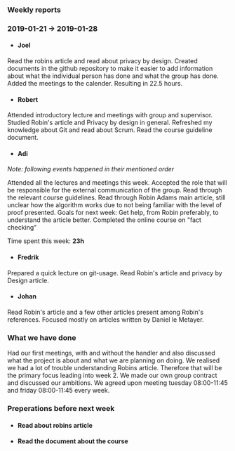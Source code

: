 ### Weekly reports
### 2019-01-21 -> 2019-01-28

* #### Joel
Read the robins article and read about privacy by design. Created documents in the github repository to make it easier to add information about what the individual person has done and what the group has done. Added the meetings to the calender. Resulting in 22.5 hours.

* #### Robert
Attended introductory lecture and meetings with group and supervisor. Studied Robin's article and Privacy by design in general. Refreshed my knowledge about Git and read about Scrum. Read the course guideline document.

* #### Adi
_Note: following events happened in their mentioned order_

Attended all the lectures and meetings this week. Accepted the role that will be responsible for the external communication of the group. Read through the relevant course guidelines. Read through Robin Adams main article, still unclear how the algorithm works due to not being familiar with the level of proof presented. Goals for next week: Get help, from Robin preferably, to understand the article better. Completed the online course on "fact checking"

Time spent this week: __23h__

* #### Fredrik
Prepared a quick lecture on git-usage. Read Robin's article and privacy by Design article.

* #### Johan
Read Robin's article and a few other articles present among Robin's references. Focused mostly on articles written 
by Daniel le Metayer.

### What we have done
Had our first meetings, with and without the handler and also discussed what
the project is about and what we are planning on doing.
We realised we had a lot of trouble understanding Robins article. Therefore that will be the primary focus leading into week 2.
We made our own group contract and discussed our ambitions. We agreed upon meeting tuesday 08:00-11:45 and friday 08:00-11:45 every week.
### Preperations before next week
* #### Read about robins article
* #### Read the document about the course

